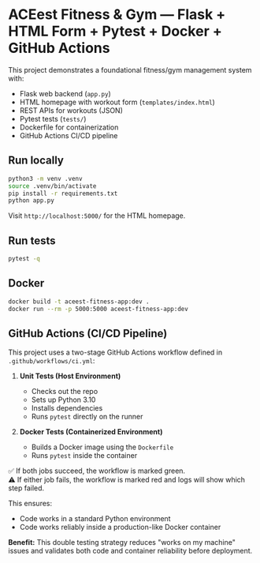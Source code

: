 
# ACEest Fitness & Gym — Flask + HTML Form + Pytest + Docker + GitHub Actions

This project demonstrates a foundational fitness/gym management system with:
- Flask web backend (`app.py`)
- HTML homepage with workout form (`templates/index.html`)
- REST APIs for workouts (JSON)
- Pytest tests (`tests/`)
- Dockerfile for containerization
- GitHub Actions CI/CD pipeline

## Run locally
```bash
python3 -m venv .venv
source .venv/bin/activate
pip install -r requirements.txt
python app.py
```
Visit `http://localhost:5000/` for the HTML homepage.

## Run tests
```bash
pytest -q
```

## Docker
```bash
docker build -t aceest-fitness-app:dev .
docker run --rm -p 5000:5000 aceest-fitness-app:dev
```

## GitHub Actions (CI/CD Pipeline)

This project uses a two-stage GitHub Actions workflow defined in `.github/workflows/ci.yml`:

1. **Unit Tests (Host Environment)**
   - Checks out the repo
   - Sets up Python 3.10
   - Installs dependencies
   - Runs `pytest` directly on the runner

2. **Docker Tests (Containerized Environment)**
   - Builds a Docker image using the `Dockerfile`
   - Runs `pytest` inside the container

✅ If both jobs succeed, the workflow is marked green.  
⚠️ If either job fails, the workflow is marked red and logs will show which step failed.

This ensures:
- Code works in a standard Python environment
- Code works reliably inside a production-like Docker container

**Benefit:** This double testing strategy reduces "works on my machine" issues and validates both code and container reliability before deployment.

